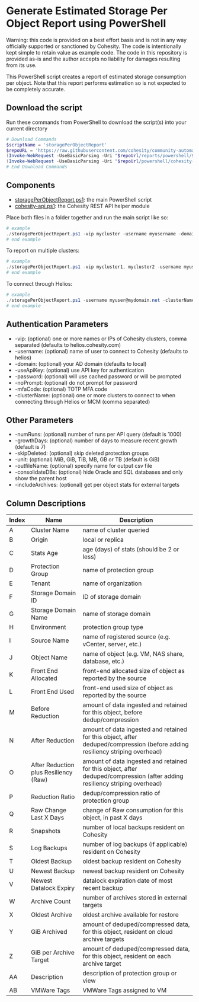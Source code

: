 # Generate Estimated Storage Per Object Report using PowerShell

Warning: this code is provided on a best effort basis and is not in any way officially supported or sanctioned by Cohesity. The code is intentionally kept simple to retain value as example code. The code in this repository is provided as-is and the author accepts no liability for damages resulting from its use.

This PowerShell script creates a report of estimated storage consumption per object. Note that this report performs estimation so is not expected to be completely accurate.

## Download the script

Run these commands from PowerShell to download the script(s) into your current directory

```powershell
# Download Commands
$scriptName = 'storagePerObjectReport'
$repoURL = 'https://raw.githubusercontent.com/cohesity/community-automation-samples/main'
(Invoke-WebRequest -UseBasicParsing -Uri "$repoUrl/reports/powershell/$scriptName/$scriptName.ps1").content | Out-File "$scriptName.ps1"; (Get-Content "$scriptName.ps1") | Set-Content "$scriptName.ps1"
(Invoke-WebRequest -UseBasicParsing -Uri "$repoUrl/powershell/cohesity-api/cohesity-api.ps1").content | Out-File cohesity-api.ps1; (Get-Content cohesity-api.ps1) | Set-Content cohesity-api.ps1
# End Download Commands
```

## Components

* [storagePerObjectReport.ps1](https://raw.githubusercontent.com/cohesity/community-automation-samples/main/reports/powershell/storagePerObjectReport/storagePerObjectReport.ps1): the main PowerShell script
* [cohesity-api.ps1](https://raw.githubusercontent.com/cohesity/community-automation-samples/main/powershell/cohesity-api/cohesity-api.ps1): the Cohesity REST API helper module

Place both files in a folder together and run the main script like so:

```powershell
# example
./storagePerObjectReport.ps1 -vip mycluster -username myusername -domain mydomain.net
# end example
```

To report on multiple clusters:

```powershell
# example
./storagePerObjectReport.ps1 -vip mycluster1, mycluster2 -username myusername -domain mydomain.net
# end example
```

To connect through Helios:

```powershell
# example
./storagePerObjectReport.ps1 -username myuser@mydomain.net -clusterName mycluster1, mycluster2
# end example
```

## Authentication Parameters

* -vip: (optional) one or more names or IPs of Cohesity clusters, comma separated (defaults to helios.cohesity.com)
* -username: (optional) name of user to connect to Cohesity (defaults to helios)
* -domain: (optional) your AD domain (defaults to local)
* -useApiKey: (optional) use API key for authentication
* -password: (optional) will use cached password or will be prompted
* -noPrompt: (optional) do not prompt for password
* -mfaCode: (optional) TOTP MFA code
* -clusterName: (optional) one or more clusters to connect to when connecting through Helios or MCM (comma separated)

## Other Parameters

* -numRuns: (optional) number of runs per API query (default is 1000)
* -growthDays: (optional) number of days to measure recent growth (default is 7)
* -skipDeleted: (optional) skip deleted protection groups
* -unit: (optional) MiB, GiB, TiB, MB, GB or TB (default is GiB)
* -outfileName: (optional) specify name for output csv file
* -consolidateDBs: (optional) hide Oracle and SQL databases and only show the parent host
* -includeArchives: (optional) get per object stats for external targets

## Column Descriptions

Index | Name | Description
--- | --- | ---
A | Cluster Name | name of cluster queried
B | Origin | local or replica
C | Stats Age | age (days) of stats (should be 2 or less)
D | Protection Group | name of protection group
E | Tenant | name of organization
F | Storage Domain ID | ID of storage domain
G | Storage Domain Name | name of storage domain
H | Environment | protection group type
I | Source Name | name of registered source (e.g. vCenter, server, etc.)
J | Object Name | name of object (e.g. VM, NAS share, database, etc.)
K | Front End Allocated | front-end allocated size of object as reported by the source
L | Front End Used | front-end used size of object as reported by the source
M | Before Reduction | amount of data ingested and retained for this object, before dedup/compression
N | After Reduction | amount of data ingested and retained for this object, after deduped/compression (before adding resiliency striping overhead)
O | After Reduction plus Resiliency (Raw) | amount of data ingested and retained for this object, after deduped/compression (after adding resiliency striping overhead)
P | Reduction Ratio | dedup/compression ratio of protection group
Q | Raw Change Last X Days | change of Raw consumption for this object, in past X days
R | Snapshots | number of local backups resident on Cohesity
S | Log Backups | number of log backups (if applicable) resident on Cohesity
T | Oldest Backup | oldest backup resident on Cohesity
U | Newest Backup | newest backup resident on Cohesity
V | Newest Datalock Expiry | datalock expiration date of most recent backup
W | Archive Count | number of archives stored in external targets
X | Oldest Archive | oldest archive available for restore
Y | GiB Archived | amount of deduped/compressed data, for this object, resident on cloud archive targets
Z | GiB per Archive Target | amount of deduped/compressed data, for this object, resident on each archive target
AA | Description | description of protection group or view
AB | VMWare Tags | VMWare Tags assigned to VM
